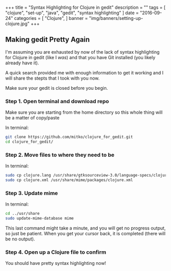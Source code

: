 +++
title = "Syntax Highlighting for Clojure in gedit"
description = ""
tags = [
    "clojure",
    "set-up",
	"java",
	"gedit",
	"syntax highlighting"
]
date = "2016-09-24"
categories = [
    "Clojure",
]
banner = "img/banners/setting-up-clojure.jpg"
+++

## Making gedit Pretty Again

I'm assuming you are exhausted by now of the lack of syntax highlighting for Clojure in gedit (like I *was*) and that you have Git installed (you likely already have it).

A quick search provided me with enough information to get it working and I will share the stepts that I took with you now. 

Make sure your gedit is closed before you begin.

### Step 1. Open terminal and download repo

Make sure you are starting from the home directory so this whole thing will be a matter of copy/paste

In terminal:
```bash
git clone https://github.com/mitko/clojure_for_gedit.git
cd clojure_for_gedit/
```
### Step 2. Move files to where they need to be

In terminal:
```bash
sudo cp clojure.lang /usr/share/gtksourceview-3.0/language-specs/clojure.lang
sudo cp clojure.xml /usr/share/mime/packages/clojure.xml
```
### Step 3. Update mime

In terminal:
```bash
cd ../usr/share
sudo update-mime-database mime
```

This last command might take a minute, and you will get no progress output, so just be patient. When you get your cursor back, it is completed (there will be no output).

### Step 4. Open up a Clojure file to confirm

You should have pretty syntax highlighting now!
